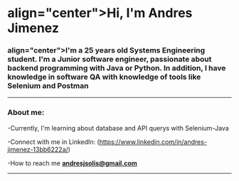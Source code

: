 <div >
    <h1> align="center">Hi, I'm Andres Jimenez</h1>
    <h3> align="center">I'm a 25 years old Systems Engineering student. I'm a Junior software engineer, passionate about backend programming with Java or Python. In addition, I have knowledge in software QA with knowledge of tools like Selenium and Postman  </h3>

    
</div>

---
### About me:

-Currently, I'm learning about database and API querys with Selenium-Java

-Connect with me in LinkedIn: (https://www.linkedin.com/in/andres-jimenez-13bb6222a/)

-How to reach me **andresjsolis@gmail.com**

---
